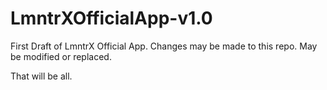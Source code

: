 # LmntrXOfficialApp-v1.0
First Draft of LmntrX Official App. Changes may be made to this repo. May be modified or replaced.

That will be all.
